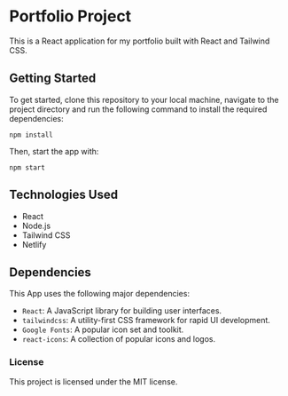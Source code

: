 # Portfolio Project

This is a React application for my portfolio built with React and Tailwind CSS.

## Getting Started

To get started, clone this repository to your local machine, navigate to the project directory and run the following command to install the required dependencies:

```npm install```

Then, start the app with:

```npm start```

## Technologies Used
 
 * React
 * Node.js
 * Tailwind CSS
 * Netlify

## Dependencies

This App uses the following major dependencies:

- `React`: A JavaScript library for building user interfaces.
- `tailwindcss`: A utility-first CSS framework for rapid UI development.
- `Google Fonts`: A popular icon set and toolkit.
- `react-icons`: A collection of popular icons and logos.

### License
This project is licensed under the MIT license.